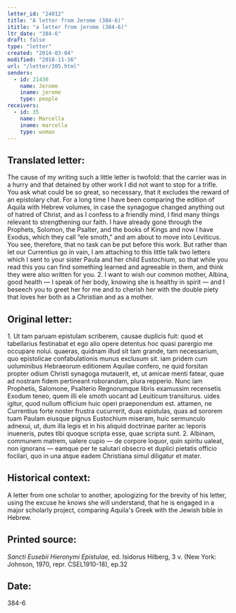 ```yaml
---
letter_id: "24012"
title: "A letter from Jerome (384-6)"
ititle: "a letter from jerome (384-6)"
ltr_date: "384-6"
draft: false
type: "letter"
created: "2014-03-04"
modified: "2018-11-16"
url: "/letter/305.html"
senders:
  - id: 21430
    name: Jerome
    iname: jerome
    type: people
receivers:
  - id: 35
    name: Marcella
    iname: marcella
    type: woman
---
```

<h2> Translated letter:</h2>The cause of my writing such a little letter is twofold:  that the carrier was in a hurry and that detained by other work I did not want to stop for a trifle.  You ask what could be so great, so necessary, that it excludes the reward of an epistolary chat.  For a long time I have been comparing the edition of Aquila with Hebrew volumes, in case the synagogue changed anything out of hatred of Christ, and as I confess to a friendly mind, I find many things relevant to strengthening our faith.  I have already gone through the Prophets, Solomon, the Psalter, and the books of Kings and now I have Exodus, which they call “ele smoth,” and am about to move into Leviticus.  You see, therefore, that no task can be put before this work.  But rather than let our Currentius go in vain, I am attaching to this little talk two letters which I sent to your sister Paula and her child Eustochium, so that while you read this you can find something learned and agreeable in them, and think they were also written for you.
2.  I want to wish our common mother, Albina, good health — I speak of her body, knowing she is healthy in spirit — and I beseech you to greet her for me and to cherish her with the double piety that loves her both as a Christian and as a mother.
<h2 class="mt-4"> Original letter:</h2>1. Ut tam paruam epistulam scriberem, causae duplicis fuit: quod et tabellarius festinabat et ego alio opere detentus hoc quasi parergio me occupare nolui. quaeras, quidnam illud sit tam grande, tam necessarium, quo epistolicae confabulationis munus exclusum sit. iam pridem cum uoluminibus Hebraeorum editionem Aquilae confero, ne quid forsitan propter odium Christi synagoga mutauerit, et, ut amicae menti fatear, quae ad nostram fidem pertineant roborandam, plura repperio. Nunc iam Prophetis, Salomone, Psalterio Regnorumque libris examussim recensetis Exodum teneo, quem illi ele smoth uocant ad Leuiticum transiturus. uides igitur, quod nullum officium huic operi praeponendum est. attamen, ne Currentius forte noster frustra cucurrerit, duas epistulas, quas ad sororem tuam Paulam eiusque pignus Eustochium miseram, huic sermunculo adnexui, ut, dum illa legis et in his aliquid doctrinae pariter ac leporis inueneris, putes tibi quoque scripta esse, quae scripta sunt.
   2. Albinam, communem matrem, ualere cupio — de corpore  loquor, quin spiritu ualeat, non ignorans — eamque per te salutari obsecro et duplici pietatis officio focilari, quo in una atque eadem Christiana simul diligatur et mater.
<h2 class="mt-4"> Historical context:</h2>A letter from one scholar to another, apologizing for the brevity of his letter, using the excuse he knows she will understand, that he is engaged in a major scholarly project, comparing Aquila's Greek with the Jewish bible in Hebrew.
<h2 class="mt-4"> Printed source:</h2><p><em>Sancti Eusebii Hieronymi Epistulae,</em> ed. Isidorus Hilberg, 3 v. (New York: Johnson, 1970, repr. CSEL1910-18), ep.32</p><h2 class="mt-4"> Date:</h2>384-6